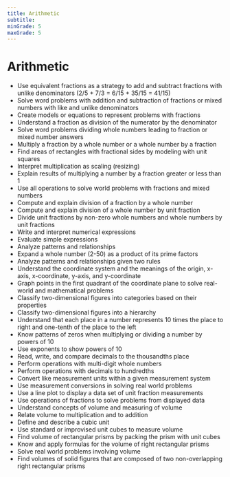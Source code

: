 ```yaml
---
title: Arithmetic 
subtitle: 
minGrade: 5
maxGrade: 5
---
```

# Arithmetic 
* Use equivalent fractions as a strategy to add and subtract fractions with unlike denominators  (2/5 + 7/3 = 6/15 + 35/15 = 41/15)
* Solve word problems with addition and subtraction of fractions or mixed numbers with like and unlike denominators
* Create models or equations to represent problems with fractions
* Understand a fraction as division of the numerator by the denominator
* Solve word problems dividing whole numbers leading to fraction or mixed number answers
* Multiply a fraction by a whole number or a whole number by a fraction
* Find areas of rectangles with fractional sides by modeling with unit squares
* Interpret multiplication as scaling (resizing)
* Explain results of multiplying a number by a fraction greater or less than 1
* Use all operations to solve world problems with fractions and mixed numbers
* Compute and explain division of a fraction by a whole number
* Compute and explain division of a whole number by unit fraction
* Divide unit fractions by non-zero whole numbers and whole numbers by unit fractions
* Write and interpret numerical expressions
*  Evaluate simple expressions
*  Analyze patterns and relationships
*  Expand a whole number (2-50) as a product of its prime factors
*  Analyze patterns and relationships given two rules
* Understand the coordinate system and the meanings of the origin, x-axis, x-coordinate, y-axis, and y-coordinate
* Graph points in the first quadrant of the coordinate plane to solve real-world and mathematical problems
* Classify two-dimensional figures into categories based on their properties
* Classify two-dimensional figures into a hierarchy
* Understand that each place in a number represents 10 times the place to right and one-tenth of the place to the left
* Know patterns of zeros when multiplying or dividing a number by powers of 10
* Use exponents to show powers of 10
* Read, write, and compare decimals to the thousandths place
* Perform operations with multi-digit whole numbers
* Perform operations with decimals to hundredths
* Convert like measurement units within a given measurement system
* Use measurement conversions in solving real world problems
* Use a line plot to display a data set of unit fraction measurements
* Use operations of fractions to solve problems from displayed data
* Understand concepts of volume and measuring of volume
* Relate volume to multiplication and to addition
* Define and describe a cubic unit
* Use standard or improvised unit cubes to measure volume
* Find volume of rectangular prisms by packing the prism with unit cubes
* Know and apply formulas for the volume of right rectangular prisms
* Solve real world problems involving volume
* Find volumes of solid figures that are composed of two non-overlapping right rectangular prisms